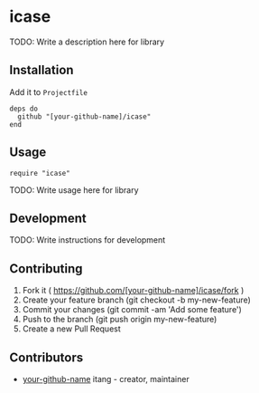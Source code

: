 # icase

TODO: Write a description here for library

## Installation

Add it to `Projectfile`

```crystal
deps do
  github "[your-github-name]/icase"
end
```

## Usage

```crystal
require "icase"
```

TODO: Write usage here for library

## Development

TODO: Write instructions for development

## Contributing

1. Fork it ( https://github.com/[your-github-name]/icase/fork )
2. Create your feature branch (git checkout -b my-new-feature)
3. Commit your changes (git commit -am 'Add some feature')
4. Push to the branch (git push origin my-new-feature)
5. Create a new Pull Request

## Contributors

- [your-github-name](https://github.com/[your-github-name]) itang - creator, maintainer
